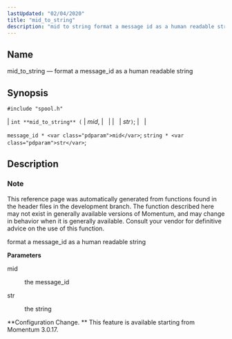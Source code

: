 ```yaml
---
lastUpdated: "02/04/2020"
title: "mid_to_string"
description: "mid to string format a message id as a human readable string int mid to string mid str message id mid string str This reference page was automatically generated from functions found in the header files in the development branch The function described here may not exist in generally available..."
---
```


<a name="apis.mid_to_string"></a> 
## Name

mid_to_string — format a message_id as a human readable string

## Synopsis

`#include "spool.h"`

| `int **mid_to_string** (` | <var class="pdparam">mid</var>, |   |
|   | <var class="pdparam">str</var>`)`; |   |

`message_id * <var class="pdparam">mid</var>`;
`string * <var class="pdparam">str</var>`;<a name="idp64143376"></a> 
## Description

### Note

This reference page was automatically generated from functions found in the header files in the development branch. The function described here may not exist in generally available versions of Momentum, and may change in behavior when it is generally available. Consult your vendor for definitive advice on the use of this function.

format a message_id as a human readable string

**<a name="idp64146256"></a> Parameters**

<dl class="variablelist">

<dt>mid</dt>

<dd>

the message_id

</dd>

<dt>str</dt>

<dd>

the string

</dd>

</dl>

**Configuration Change. ** This feature is available starting from Momentum 3.0.17.